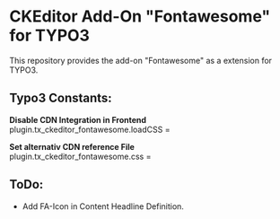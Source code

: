 # CKEditor Add-On "Fontawesome" for TYPO3
This repository provides the add-on "Fontawesome" as a extension for TYPO3.

## Typo3 Constants:
**Disable CDN Integration in Frontend**<br/>
plugin.tx_ckeditor_fontawesome.loadCSS = 

**Set alternativ CDN reference File**<br/>
plugin.tx_ckeditor_fontawesome.css = 

## ToDo:
- Add FA-Icon in Content Headline Definition.
